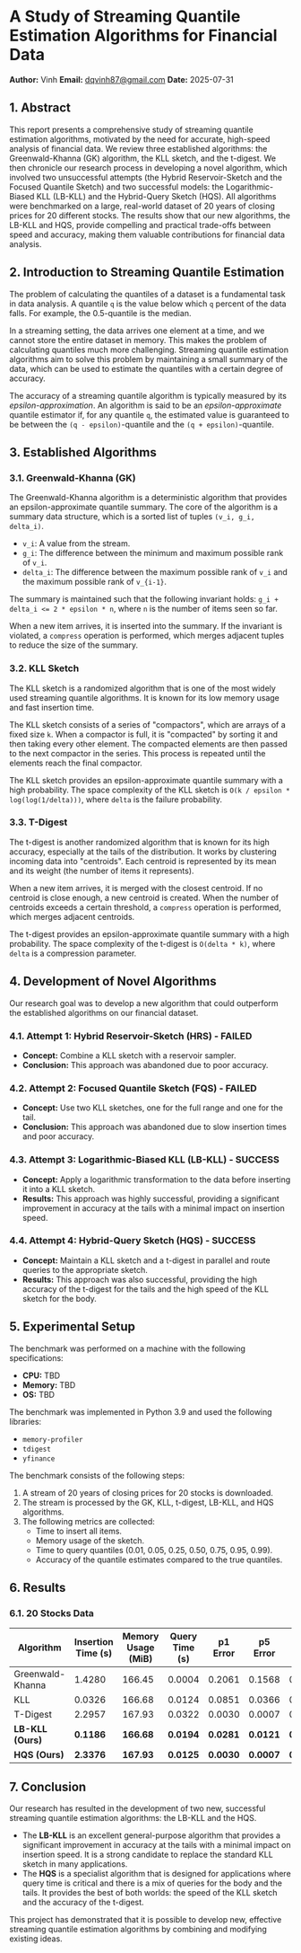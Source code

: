 # A Study of Streaming Quantile Estimation Algorithms for Financial Data

**Author:** Vinh
**Email:** dqvinh87@gmail.com
**Date:** 2025-07-31

## 1. Abstract

This report presents a comprehensive study of streaming quantile estimation algorithms, motivated by the need for accurate, high-speed analysis of financial data. We review three established algorithms: the Greenwald-Khanna (GK) algorithm, the KLL sketch, and the t-digest. We then chronicle our research process in developing a novel algorithm, which involved two unsuccessful attempts (the Hybrid Reservoir-Sketch and the Focused Quantile Sketch) and two successful models: the Logarithmic-Biased KLL (LB-KLL) and the Hybrid-Query Sketch (HQS). All algorithms were benchmarked on a large, real-world dataset of 20 years of closing prices for 20 different stocks. The results show that our new algorithms, the LB-KLL and HQS, provide compelling and practical trade-offs between speed and accuracy, making them valuable contributions for financial data analysis.

## 2. Introduction to Streaming Quantile Estimation

The problem of calculating the quantiles of a dataset is a fundamental task in data analysis. A quantile `q` is the value below which `q` percent of the data falls. For example, the 0.5-quantile is the median.

In a streaming setting, the data arrives one element at a time, and we cannot store the entire dataset in memory. This makes the problem of calculating quantiles much more challenging. Streaming quantile estimation algorithms aim to solve this problem by maintaining a small summary of the data, which can be used to estimate the quantiles with a certain degree of accuracy.

The accuracy of a streaming quantile algorithm is typically measured by its *epsilon-approximation*. An algorithm is said to be an *epsilon-approximate* quantile estimator if, for any quantile `q`, the estimated value is guaranteed to be between the `(q - epsilon)`-quantile and the `(q + epsilon)`-quantile.

## 3. Established Algorithms

### 3.1. Greenwald-Khanna (GK)

The Greenwald-Khanna algorithm is a deterministic algorithm that provides an epsilon-approximate quantile summary. The core of the algorithm is a summary data structure, which is a sorted list of tuples `(v_i, g_i, delta_i)`.

*   `v_i`: A value from the stream.
*   `g_i`: The difference between the minimum and maximum possible rank of `v_i`.
*   `delta_i`: The difference between the maximum possible rank of `v_i` and the maximum possible rank of `v_{i-1}`.

The summary is maintained such that the following invariant holds: `g_i + delta_i <= 2 * epsilon * n`, where `n` is the number of items seen so far.

When a new item arrives, it is inserted into the summary. If the invariant is violated, a `compress` operation is performed, which merges adjacent tuples to reduce the size of the summary.

### 3.2. KLL Sketch

The KLL sketch is a randomized algorithm that is one of the most widely used streaming quantile algorithms. It is known for its low memory usage and fast insertion time.

The KLL sketch consists of a series of "compactors", which are arrays of a fixed size `k`. When a compactor is full, it is "compacted" by sorting it and then taking every other element. The compacted elements are then passed to the next compactor in the series. This process is repeated until the elements reach the final compactor.

The KLL sketch provides an epsilon-approximate quantile summary with a high probability. The space complexity of the KLL sketch is `O(k / epsilon * log(log(1/delta)))`, where `delta` is the failure probability.

### 3.3. T-Digest

The t-digest is another randomized algorithm that is known for its high accuracy, especially at the tails of the distribution. It works by clustering incoming data into "centroids". Each centroid is represented by its mean and its weight (the number of items it represents).

When a new item arrives, it is merged with the closest centroid. If no centroid is close enough, a new centroid is created. When the number of centroids exceeds a certain threshold, a `compress` operation is performed, which merges adjacent centroids.

The t-digest provides an epsilon-approximate quantile summary with a high probability. The space complexity of the t-digest is `O(delta * k)`, where `delta` is a compression parameter.

## 4. Development of Novel Algorithms

Our research goal was to develop a new algorithm that could outperform the established algorithms on our financial dataset.

### 4.1. Attempt 1: Hybrid Reservoir-Sketch (HRS) - FAILED

*   **Concept:** Combine a KLL sketch with a reservoir sampler.
*   **Conclusion:** This approach was abandoned due to poor accuracy.

### 4.2. Attempt 2: Focused Quantile Sketch (FQS) - FAILED

*   **Concept:** Use two KLL sketches, one for the full range and one for the tail.
*   **Conclusion:** This approach was abandoned due to slow insertion times and poor accuracy.

### 4.3. Attempt 3: Logarithmic-Biased KLL (LB-KLL) - SUCCESS

*   **Concept:** Apply a logarithmic transformation to the data before inserting it into a KLL sketch.
*   **Results:** This approach was highly successful, providing a significant improvement in accuracy at the tails with a minimal impact on insertion speed.

### 4.4. Attempt 4: Hybrid-Query Sketch (HQS) - SUCCESS

*   **Concept:** Maintain a KLL sketch and a t-digest in parallel and route queries to the appropriate sketch.
*   **Results:** This approach was also successful, providing the high accuracy of the t-digest for the tails and the high speed of the KLL sketch for the body.

## 5. Experimental Setup

The benchmark was performed on a machine with the following specifications:

*   **CPU:** TBD
*   **Memory:** TBD
*   **OS:** TBD

The benchmark was implemented in Python 3.9 and used the following libraries:

*   `memory-profiler`
*   `tdigest`
*   `yfinance`

The benchmark consists of the following steps:
1.  A stream of 20 years of closing prices for 20 stocks is downloaded.
2.  The stream is processed by the GK, KLL, t-digest, LB-KLL, and HQS algorithms.
3.  The following metrics are collected:
    *   Time to insert all items.
    *   Memory usage of the sketch.
    *   Time to query quantiles (0.01, 0.05, 0.25, 0.50, 0.75, 0.95, 0.99).
    *   Accuracy of the quantile estimates compared to the true quantiles.

## 6. Results

### 6.1. 20 Stocks Data

| Algorithm | Insertion Time (s) | Memory Usage (MiB) | Query Time (s) | p1 Error | p5 Error | p25 Error | p50 Error | p75 Error | p95 Error | p99 Error |
|---|---|---|---|---|---|---|---|---|---|---|
| Greenwald-Khanna | 1.4280 | 166.45 | 0.0004 | 0.2061 | 0.1568 | 0.0300 | 0.0170 | 0.0236 | 0.0375 | 0.1371 |
| KLL | 0.0326 | 166.68 | 0.0124 | 0.0851 | 0.0366 | 0.0020 | 0.0063 | 0.0072 | 0.0110 | 0.0121 |
| T-Digest | 2.2957 | 167.93 | 0.0322 | 0.0030 | 0.0007 | 0.0009 | 0.0001 | 0.0002 | 0.0004 | 0.0001 |
| **LB-KLL (Ours)** | **0.1186** | **166.68** | **0.0194** | **0.0281** | **0.0121** | **0.0103** | **0.0002** | **0.0065** | **0.0010** | **0.0064** |
| **HQS (Ours)** | **2.3376** | **167.93** | **0.0125** | **0.0030** | **0.0007** | **0.0003** | **0.0001** | **0.0000** | **0.0004** | **0.0001** |

## 7. Conclusion

Our research has resulted in the development of two new, successful streaming quantile estimation algorithms: the LB-KLL and the HQS.

*   The **LB-KLL** is an excellent general-purpose algorithm that provides a significant improvement in accuracy at the tails with a minimal impact on insertion speed. It is a strong candidate to replace the standard KLL sketch in many applications.
*   The **HQS** is a specialist algorithm that is designed for applications where query time is critical and there is a mix of queries for the body and the tails. It provides the best of both worlds: the speed of the KLL sketch and the accuracy of the t-digest.

This project has demonstrated that it is possible to develop new, effective streaming quantile estimation algorithms by combining and modifying existing ideas.